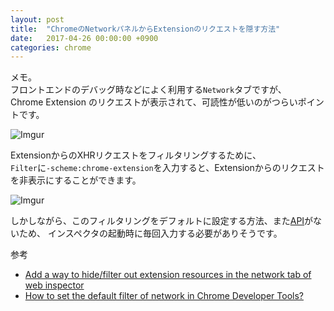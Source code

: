 ```yaml
---
layout: post
title:  "ChromeのNetworkパネルからExtensionのリクエストを隠す方法"
date:   2017-04-26 00:00:00 +0900
categories: chrome
---
```


メモ。  
フロントエンドのデバッグ時などによく利用する`Network`タブですが、  
Chrome Extension のリクエストが表示されて、可読性が低いのがつらいポイントです。

![Imgur](http://i.imgur.com/tz898Ks.png)

ExtensionからのXHRリクエストをフィルタリングするために、  
`Filter`に`-scheme:chrome-extension`を入力すると、Extensionからのリクエストを非表示にすることができます。  

![Imgur](http://i.imgur.com/46W98GV.png)

しかしながら、このフィルタリングをデフォルトに設定する方法、また[API](https://developer.chrome.com/extensions/devtools_panels)がないため、 
インスペクタの起動時に毎回入力する必要がありそうです。


参考  

* [Add a way to hide/filter out extension resources in the network tab of web inspector	](https://bugs.chromium.org/p/chromium/issues/detail?id=239401)
* [How to set the default filter of network in Chrome Developer Tools?](http://stackoverflow.com/questions/37592092/how-to-set-the-default-filter-of-network-in-chrome-developer-tools)



